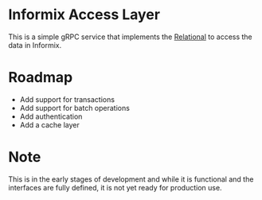 # Informix Access Layer

This is a simple gRPC service that implements the [Relational](https://github.com/topcoder-platform/plat-interface-definition/tree/main/data-access-layer/relational) to access the data in Informix.

# Roadmap

- Add support for transactions
- Add support for batch operations
- Add authentication
- Add a cache layer

# Note

This is in the early stages of development and while it is functional and the interfaces are fully defined, it is not yet ready for production use.

